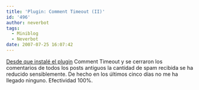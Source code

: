 ```yaml
---
title: 'Plugin: Comment Timeout (II)'
id: '496'
author: neverbot
tags:
  - Miniblog
  - Neverbot
date: 2007-07-25 16:07:42
---
```


[Desde que instalé el plugin](http://localhost:8000/neverbot/plugin-comment-timeout/) Comment Timeout y se cerraron los comentarios de todos los posts antiguos la cantidad de spam recibida se ha reducido sensiblemente. De hecho en los últimos cinco días no me ha llegado ninguno. Efectividad 100%.